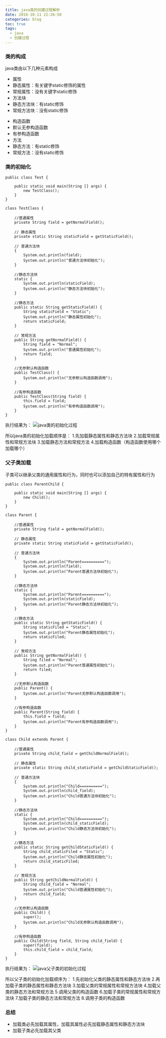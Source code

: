 ```yaml
---
title: java类的创建过程解析
date: 2018-10-11 22:26:50
categories: blog
toc: true
tags:
  - java
  - 创建过程
---
```

### 类的构成
java类由以下几种元素构成
+ 属性
 + 静态属性：有关键字static修饰的属性
 + 常规属性：没有关键字static修饰
+ 方法块
 + 静态方法块：有static修饰
 + 常规方法块：没有static修饰
 <!--more-->
+ 构造函数
 + 默认无参构造函数
 + 有参构造函数
+ 方法
 + 静态方法：有static修饰
 + 常规方法：没有static修饰

### 类的初始化
```
public class Test {

    public static void main(String [] args) {
        new TestClass();
    }
}

class TestClass {

    //普通属性
    private String field = getNormalField();

    // 静态属性
    private static String staticField = getStaticField();

    // 普通方法块
    {
        System.out.println(field);
        System.out.println("普通方法块初始化");
    }

    //静态方法块
    static {
        System.out.println(staticField);
        System.out.println("静态方法块初始化");
    }

    //静态方法
    public static String getStaticField() {
        String staticField = "Static";
        System.out.println("静态属性初始化");
        return staticField;
    }

    // 常规方法
    public String getNormalField() {
        String field = "Normal";
        System.out.println("普通属性初始化");
        return field;
    }

    //无参默认构造函数
    public TestClass() {
        System.out.println("无参默认构造函数调用");
    }

    //有参构造函数
    public TestClass(String field) {
        this.field = field;
        System.out.println("有参构造函数调用");
    }
}
```
执行结果为：
![java类的初始化过程](/assets/img/classInit.png)

所以java类的初始化加载顺序是：
1.先加载静态属性和静态方法块
2.加载常规属性和常规方法块
3.加载静态方法和常规方法
4.加载构造函数（构造函数使用哪个加载哪个）

### 父子类加载
子类可以继承父类的通用属性和行为，同时也可以添加自己的特有属性和行为
```
public class ParentChild {

    public static void main(String [] args) {
        new Child();
    }
}

class Parent {

    //普通属性
    private String field = getNormalField();

    // 静态属性
    private static String staticField = getStaticField();

    // 普通方法块
    {
        System.out.println("Parent==========");
        System.out.println(field);
        System.out.println("Parent普通方法块初始化");
    }

    //静态方法块
    static {
        System.out.println("Parent==========");
        System.out.println(staticField);
        System.out.println("Parent静态方法块初始化");
    }

    //静态方法
    public static String getStaticField() {
        String staticFiled = "Static";
        System.out.println("Parent静态属性初始化");
        return staticFiled;
    }

    // 常规方法
    public String getNormalField() {
        String filed = "Normal";
        System.out.println("Parent普通属性初始化");
        return filed;
    }

    //无参默认构造函数
    public Parent() {
        System.out.println("Parent无参默认构造函数调用");
    }

    //有参构造函数
    public Parent(String field) {
        this.field = field;
        System.out.println("Parent有参构造函数调用");
    }
}

class Child extends Parent {

    //普通属性
    private String child_field = getChildNormalField();

    // 静态属性
    private static String child_staticField = getChildStaticField();

    // 普通方法块
    {
        System.out.println("Child==========");
        System.out.println(child_field);
        System.out.println("Child普通方法块初始化");
    }

    //静态方法块
    static {
        System.out.println("Child==========");
        System.out.println(child_staticField);
        System.out.println("Child静态方法块初始化");
    }

    //静态方法
    public static String getChildStaticField() {
        String child_staticFiled = "Static";
        System.out.println("Child静态属性初始化");
        return child_staticFiled;
    }

    // 常规方法
    public String getChildNormalField() {
        String child_field = "Normal";
        System.out.println("Child普通属性初始化");
        return child_field;
    }

    //无参默认构造函数
    public Child() {
        super();
        System.out.println("Child无参默认构造函数调用");
    }

    //有参构造函数
    public Child(String field, String child_field) {
        super(field);
        this.child_field = child_field;
    }
}
```
执行结果为：
![java父子类的初始化过程](/assets/img/childClassInit.png)

所以父子类的初始化加载顺序为：
1.先初始化父类的静态属性和静态方法块
2.再加载子类的静态属性和静态方法块
3.加载父类的常规属性和常规方法块
4.加载父类的静态方法和常规方法
5.调用父类的构造函数
6.加载子类的常规属性和常规方法块
7.加载子类的静态方法和常规方法
8.调用子类的构造函数

### 总结
*   加载类必先加载其属性，加载其属性必先加载静态属性和静态方法块
*   加载子类必先加载其父类
